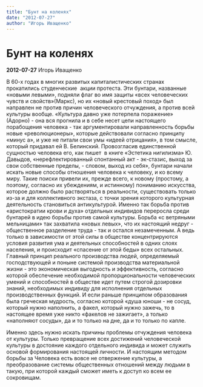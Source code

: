 ```yaml
---
title: "Бунт на коленях"
date: "2012-07-27"
author: "Игорь Иващенко"
---
```


# Бунт на коленях

**2012-07-27** Игорь Иващенко

В 60-х годах в многих развитых капиталистических странах прокатились студенческие  акции протеста. Эти бунтари, названные «новыми левыми», подняли флаг во имя защиты «всех человеческих чувств и свойств»(Маркс), но их «новый крестовый поход» был направлен не против причин человеческого отчуждения, а против всей культуры вообще. «Культура давно уже потерпела поражение» (Адорно) - она вся прогнила и в себе несет цепи настоящего порабощения человека - так аргументировали направленность борьбы новые «революционеры», которые действовали согласно принципу «минус а», и уже не питали свои умы «идеей отрицания», в том смысле, который придавал ей В. Белинский. Провозгласив единственной сущностью человека его, как пишет  в книге «Эстетика нигилизма» Ю. Давыдов, «нерефлектированный спонтанный акт - эк-стазис, выход за свои собственные пределы, - словом, выход из себя», бунтари начали искать новые способы отношения человека к человеку, и ко всему миру. Такие поиски привели их, прежде всего, к новому (простому, а поэтому, согласно их убеждениям, и истинному) пониманию искусства, которое должно было растворяться в реальности, существовать только из-за и для коллективного экстаза, с точки зрения которого культурная деятельность становиться антикультурой. Именно так борьба против «аристократии крови и духа» отдельных индивидов переросла среди бунтарей в идею борьбы против самой культуры. Борьба «с ветряными мельницами» так захватила «новых левых», что их настоящий недруг - общественное разделение труда - так и остался незамеченным. А ведь только в зависимости от этой силы в обществе концентрируются условия развития ума и деятельных способностей в одних слоях населения, и происходит «спасение от этой беды» всех остальных. Главный принцип реального производства людей, определяемый господствующей и поныне системой производства материальной жизни - это экономическая выгодность и эффективность, согласно которой обеспечение необходимой пропорциональности человеческих умений и способностей в обществе идет путем строгой дозировки знаний, необходимых индивиду для исполнения отдельных производственных функций. И если раньше принципом образования была греческая мудрость, согласно которой «душа юноши - не сосуд, который нужно наполнить, а факел, который нужно зажечь, то в настоящее время уже никто «факелов не зажигает», а только «наполняют сосуды», да и то только на дне, да и то только по капле.

Именно здесь нужно искать причины проблемы отчуждения человека от культуры. Только превращение всех достижений человеческой культуры в достояние каждого отдельного индивида и может служить основой формирования настоящей личности. И настоящим методом борьбы за Человека есть вовсе не отвержение культуры, а  преобразование системы общественных отношений между людьми в такую, при которой каждый сможет иметь к доступ ко всем ее сокровищам.